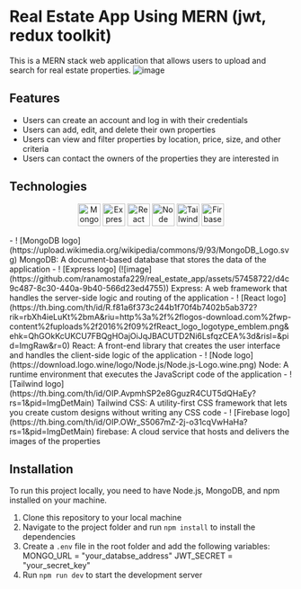 
# Real Estate App Using MERN (jwt, redux toolkit)

This is a MERN stack web application that allows users to upload and search for real estate properties.
![image](https://github.com/ranamostafa229/real_estate_app/assets/57458722/d4c9c487-8c30-440a-9b40-566d23ed4755)
## Features

- Users can create an account and log in with their credentials
- Users can add, edit, and delete their own properties
- Users can view and filter properties by location, price, size, and other criteria
- Users can contact the owners of the properties they are interested in

## Technologies
<p align="center" >
  <img src="https://upload.wikimedia.org/wikipedia/commons/9/93/MongoDB_Logo.svg" alt="MongoDB" width="40" height="40"/>
  <img src="https://github.com/ranamostafa229/real_estate_app/assets/57458722/d4c9c487-8c30-440a-9b40-566d23ed4755" alt="Express" width="40" height="40"/>
  <img src="https://th.bing.com/th/id/R.f81a6f373c244b1f70f4b7402b5ab372?rik=rbXh4ieLuKt%2bmA&riu=http%3a%2f%2flogos-download.com%2fwp-content%2fuploads%2f2016%2f09%2fReact_logo_logotype_emblem.png&ehk=QhGOkKcUKCU7FBQgHOajOiJqJBACUTD2Ni6LsfqzCEA%3d&risl=&pid=ImgRaw&r=0" alt="React" width="40" height="40"/>
  <img src="https://download.logo.wine/logo/Node.js/Node.js-Logo.wine.png" alt="Node" width="40" height="40"/>
  <img src="https://th.bing.com/th/id/OIP.AvpmhSP2e8GguzR4CUT5dQHaEy?rs=1&pid=ImgDetMain" alt="Tailwind" width="40" height="40"/>
  <img src="https://th.bing.com/th/id/OIP.OWr_S5067mZ-2j-o31cqVwHaHa?rs=1&pid=ImgDetMain" alt="Firbase" width="40" height="40"/>
</p>
- ! [MongoDB logo] (https://upload.wikimedia.org/wikipedia/commons/9/93/MongoDB_Logo.svg) MongoDB: A document-based database that stores the data of the application
- ! [Express logo] (![image](https://github.com/ranamostafa229/real_estate_app/assets/57458722/d4c9c487-8c30-440a-9b40-566d23ed4755)) Express: A web framework that handles the server-side logic and routing of the application
- ! [React logo] (https://th.bing.com/th/id/R.f81a6f373c244b1f70f4b7402b5ab372?rik=rbXh4ieLuKt%2bmA&riu=http%3a%2f%2flogos-download.com%2fwp-content%2fuploads%2f2016%2f09%2fReact_logo_logotype_emblem.png&ehk=QhGOkKcUKCU7FBQgHOajOiJqJBACUTD2Ni6LsfqzCEA%3d&risl=&pid=ImgRaw&r=0) React: A front-end library that creates the user interface and handles the client-side logic of the application
- ! [Node logo] (https://download.logo.wine/logo/Node.js/Node.js-Logo.wine.png) Node: A runtime environment that executes the JavaScript code of the application
- ! [Tailwind logo] (https://th.bing.com/th/id/OIP.AvpmhSP2e8GguzR4CUT5dQHaEy?rs=1&pid=ImgDetMain) Tailwind CSS: A utility-first CSS framework that lets you create custom designs without writing any CSS code
- ! [Firebase logo] (https://th.bing.com/th/id/OIP.OWr_S5067mZ-2j-o31cqVwHaHa?rs=1&pid=ImgDetMain) firebase: A cloud service that hosts and delivers the images of the properties

## Installation

To run this project locally, you need to have Node.js, MongoDB, and npm installed on your machine.

1. Clone this repository to your local machine
2. Navigate to the project folder and run `npm install` to install the dependencies
3. Create a `.env` file in the root folder and add the following variables:
MONGO_URL = "your_databse_address"
JWT_SECRET = "your_secret_key"
4. Run `npm run dev` to start the development server
